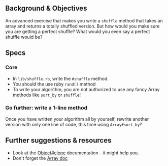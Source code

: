 ## Background & Objectives

An advanced exercise that makes you write a `shuffle` method that takes an array and returns a totally shuffled version. But how would you make sure you are getting a perfect shuffle? What would you even say a perfect shuffle would be?

## Specs

### Core
- In `lib/shuffle.rb`, write the `#shuffle` method.
- You should the use ruby `rand()` method
- To write your algorithm, you are not authorized to use any fancy Array methods like `sort_by` or `shuffle`!

### Go further: write a 1-line method

Once you have written your algorithm all by yourself, rewrite another version with only one line of code, this time using `Array#sort_by`?

## Further suggestions & resources

- Look at the [Object#clone](http://ruby-doc.org/core-2.2.0/Object.html#method-i-clone) documentation - it might help you.
- Don't forget the [Array doc](http://www.ruby-doc.org/core-2.2.0/Array.html)
